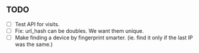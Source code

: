 ## TODO

  - [ ] Test API for visits.
  - [ ] Fix: url_hash can be doubles. We want them unique.
  - [ ] Make finding a device by fingerprint smarter. (ie. find it only if the last IP was the same.)
